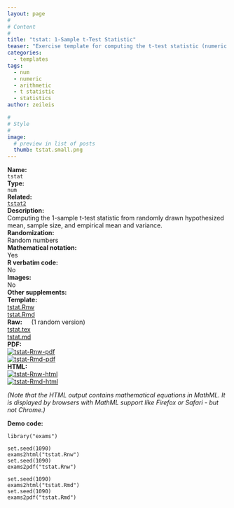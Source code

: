 ```yaml
---
layout: page
#
# Content
#
title: "tstat: 1-Sample t-Test Statistic"
teaser: "Exercise template for computing the t-test statistic (numeric answer) from given hypothesized mean and empirical mean and variance."
categories:
  - templates
tags:
  - num
  - numeric
  - arithmetic
  - t statistic
  - statistics
author: zeileis

#
# Style
#
image:
  # preview in list of posts
  thumb: tstat.small.png
---
```


<div class='row t1 b1'>
  <div class='medium-4 columns'><b>Name:</b></div>
  <div class='medium-8 columns'><code class="highlighter-rouge">tstat</code></div>
</div>
<div class='row t1 b1'>
  <div class='medium-4 columns'><b>Type:</b></div>
  <div class='medium-8 columns'><code class="highlighter-rouge">num</code></div> <!-- FIXME: href -->
</div>
<div class='row t1 b1'>   <div class='medium-4 columns'><b>Related:</b></div>   <div class='medium-8 columns'><a href="{{ site.url }}/templates/tstat2/"><code class="highlighter-rouge">tstat2</code></a></div> </div>

<div class='row t20 b1'>
  <div class='medium-4 columns'><b>Description:</b></div>
  <div class='medium-8 columns'>Computing the 1-sample t-test statistic from randomly drawn hypothesized mean, sample size, and empirical mean and variance.</div>
</div>
<div class='row t1 b1'>
  <div class='medium-4 columns'><b>Randomization:</b></div>
  <div class='medium-8 columns'>Random numbers</div>
</div>
<div class='row t1 b1'>
  <div class='medium-4 columns'><b>Mathematical notation:</b></div>
  <div class='medium-8 columns'>Yes</div>
</div>
<div class='row t1 b1'>
  <div class='medium-4 columns'><b>R verbatim code:</b></div>
  <div class='medium-8 columns'>No</div>
</div>
<div class='row t1 b1'>
  <div class='medium-4 columns'><b>Images:</b></div>
  <div class='medium-8 columns'>No</div>
</div>
<div class='row t1 b1'>
  <div class='medium-4 columns'><b>Other supplements:</b></div>
  <div class='medium-8 columns'></div>
</div>

<div class='row t20 b1'>
  <div class='medium-4 columns'><b>Template:</b></div>
  <div class='medium-4 columns'><a href="{{ site.url }}/assets/posts/2017-08-14-tstat//tstat.Rnw">tstat.Rnw</a></div>
  <div class='medium-4 columns'><a href="{{ site.url }}/assets/posts/2017-08-14-tstat//tstat.Rmd">tstat.Rmd</a></div>
</div>
<div class='row t1 b1'>
  <div class='medium-4 columns'><b>Raw:</b> (1 random version)</div>
  <div class='medium-4 columns'><a href="{{ site.url }}/assets/posts/2017-08-14-tstat//tstat.tex">tstat.tex</a></div>
  <div class='medium-4 columns'><a href="{{ site.url }}/assets/posts/2017-08-14-tstat//tstat.md" >tstat.md</a></div>
</div>
<div class='row t1 b1'>
  <div class='medium-4 columns'><b>PDF:</b></div>
  <div class='medium-4 columns'><a href="{{ site.url }}/assets/posts/2017-08-14-tstat//tstat-Rnw.pdf"><img src="{{ site.url }}/assets/posts/2017-08-14-tstat//tstat-Rnw-pdf.png" alt="tstat-Rnw-pdf"/></a></div>
  <div class='medium-4 columns'><a href="{{ site.url }}/assets/posts/2017-08-14-tstat//tstat-Rmd.pdf"><img src="{{ site.url }}/assets/posts/2017-08-14-tstat//tstat-Rmd-pdf.png" alt="tstat-Rmd-pdf"/></a></div>
</div>
<div class='row t1 b20'>
  <div class='medium-4 columns'><b>HTML:</b></div>
  <div class='medium-4 columns'><a href="{{ site.url }}/assets/posts/2017-08-14-tstat//tstat-Rnw.html"><img src="{{ site.url }}/assets/posts/2017-08-14-tstat//tstat-Rnw-html.png" alt="tstat-Rnw-html"/></a></div>
  <div class='medium-4 columns'><a href="{{ site.url }}/assets/posts/2017-08-14-tstat//tstat-Rmd.html"><img src="{{ site.url }}/assets/posts/2017-08-14-tstat//tstat-Rmd-html.png" alt="tstat-Rmd-html"/></a></div>
</div>

_(Note that the HTML output contains mathematical equations in MathML. It is displayed by browsers with MathML support like Firefox or Safari - but not Chrome.)_

**Demo code:**

<pre><code class="prettyprint ">library(&quot;exams&quot;)

set.seed(1090)
exams2html(&quot;tstat.Rnw&quot;)
set.seed(1090)
exams2pdf(&quot;tstat.Rnw&quot;)

set.seed(1090)
exams2html(&quot;tstat.Rmd&quot;)
set.seed(1090)
exams2pdf(&quot;tstat.Rmd&quot;)</code></pre>

